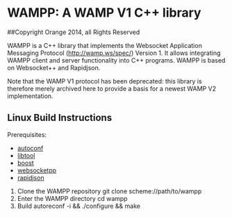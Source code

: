 # WAMPP: A WAMP V1 C++ library
##Copyright Orange 2014, all Rights Reserved

WAMPP is a C++ library that implements the Websocket Application Messaging Protocol (http://wamp.ws/spec/) Version 1. It allows integrating WAMPP client and server functionality into C++ programs. WAMPP is based on Websocket++ and Rapidjson.

Note that the WAMP V1 protocol has been deprecated: this library is therefore merely archived here to provide a basis for a newest WAMP V2 implementation.

## Linux Build Instructions

Prerequisites:
- [autoconf](http://www.gnu.org/software/autoconf/)
- [libtool](https://www.gnu.org/software/libtool/)
- [boost](http://www.boost.org/)
- [websocketpp](https://github.com/zaphoyd/websocketpp)
- [rapidjson](https://code.google.com/p/rapidjson/)

1. Clone the WAMPP repository
    git clone scheme://path/to/wampp
2. Enter the WAMPP directory
    cd wampp
3. Build
    autoreconf -i && ./configure && make
